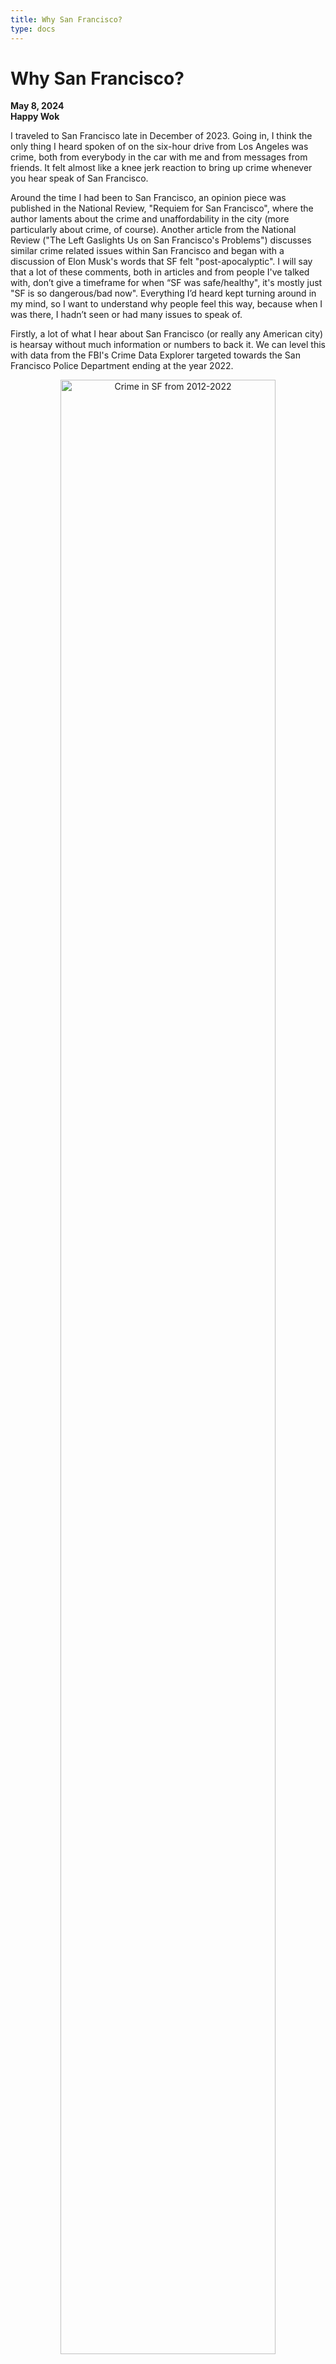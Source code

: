 ```yaml
---
title: Why San Francisco?
type: docs
---
```


# Why San Francisco?

**May 8, 2024**  
**Happy Wok**

I traveled to San Francisco late in December of 2023. Going in, I think the only thing I heard spoken of on the six-hour drive from Los Angeles was crime, both from everybody in the car with me and from messages from friends. It felt almost like a knee jerk reaction to bring up crime whenever you hear speak of San Francisco. 

Around the time I had been to San Francisco, an opinion piece was published in the National Review, "Requiem for San Francisco", where the author laments about the crime and unaffordability in the city (more particularly about crime, of course). Another article from the National Review ("The Left Gaslights Us on San Francisco's Problems") discusses similar crime related issues within San Francisco and began with a discussion of Elon Musk's words that SF felt "post-apocalyptic". I will say that a lot of these comments, both in articles and from people I've talked with, don’t give a timeframe for when “SF was safe/healthy", it's mostly just "SF is so dangerous/bad now". Everything I’d heard kept turning around in my mind, so I want to understand why people feel this way, because when I was there, I hadn’t seen or had many issues to speak of. 

Firstly, a lot of what I hear about San Francisco (or really any American city) is hearsay without much information or numbers to back it. We can level this with data from the FBI's Crime Data Explorer targeted towards the San Francisco Police Department ending at the year 2022.  

<figure>
  <p style="text-align:center;"><img src=images/img1.png alt="Crime in SF from 2012-2022" style="width: 90%; height: auto;"></p>
  <figcaption style="font-size: 11px; text-align:center;">Violent Crime in San Francisco, 2012-2022</figcaption>
</figure>

This is what all violent crime looks like in San Francisco between 2012-2022. The quantity of reported crimes in 2022 is 5,323 and we can overall see that the quantity of crimes has remained fairly level over time, even going down a bit in 2020, which is particularly interesting when compared to the entirety of California when it comes to all violent crime. 

<figure>
  <p style="text-align:center;"><img src=images/img2.png alt="Rate of Violent crime in California, 2012-2022" style="width: 90%; height: auto;"></p>
  <figcaption style="font-size: 11px; text-align:center;">Violent Crime in California, 2012-2022</figcaption>
</figure>

In California in general, we can see a general increase in crime over time, most prominently around and after the pandemic and after 2014. This itself contrasts quite heavily with San Francisco. It is interesting, firstly, that violent crime increased at a greater rate of change in California in general than in San Francisco.  

Of course, cases of all property crime are higher than that of violent crime, San Francisco's property crime looks as follows. 

<figure>
  <p style="text-align:center;"><img src=images/img3.png alt="Property crime in San Francisco, 2012-2022" style="width: 90%; height: auto;"></p>
  <figcaption style="font-size: 11px; text-align:center;">Property Crime in California, 2012-2022</figcaption>
</figure>

The fluctuations are less intense than with the other graphs, but we can notice overall that property crime in the city is much the same as it has been for the entire decade. 

Let's take these datasets back quite a bit.

<figure>
  <p style="text-align:center;"><img src=images/img4.png alt="Property Crime in San Francisco, 1985-2022" style="width: 90%; height: auto;"></p>
  <figcaption style="font-size: 11px; text-align:center;">Property Crime in San Francisco, 1985-2022</figcaption>
</figure>

Property crime in San Francisco has been the lowest overall in the 2000s (in this timeline), whereas the periods of time before and after have higher levels of property crime, though it is somewhat lower now than it was in the late 80s and early 90s. 

<figure>
  <p style="text-align:center;"><img src=images/img5.png alt="Violent Crime in San Francisco, 1985-2022" style="width: 90%; height: auto;"></p>
  <figcaption style="font-size: 11px; text-align:center;">Violent Crime in San Francisco, 1985-2022</figcaption>
</figure>

Violent crime in SF has been overall trending downward. Noticeably, it was quite high in the 80s and 90s, but has been falling reasonably consistently ever since. The same is true with California in general. The primary distinction between California and SF on this metric is property crime. Where California has been overall trending lower over time, whereas SF's property crime has gone up from the 00s. 

<figure>
  <p style="text-align:center;"><img src=images/img6.png alt="Property Crime in California, 1985-2022" style="width: 90%; height: auto;"></p>
  <figcaption style="font-size: 11px; text-align:center;">Property Crime in California, 1985-2022</figcaption>
</figure>

What if we were to consider homelessness? This is another issue that brings a lot of ire to people with claims that homelessness has gone up a lot in San Francisco.  

<figure>
  <p style="text-align:center;"><img src=images/img7.png alt="Homelessness in San Francisco, 2005-2022" style="width: 90%; height: auto;"></p>
  <figcaption style="font-size: 11px; text-align:center;">Homelessness in San Francisco, 2005-2022</figcaption>
</figure>

From this graph from the SF government, we can see that homelessness has indeed gone up in SF since 2005. I cannot find much quantitative data that goes further back than 2005, but other sources suggest that homelessness in SF has been the same (or just generally, “a lot”) for quite a long time [1], [2], [3]. I did manage to find that, according to the CDC, an estimated 6,000 to 18,000 people were homeless in San Francisco in 1990 [4]. In this case, even the lower bound of 6,000 people is about equivalent to what was found from the SF government between 2005 and 2022. And even with that, unhoused homeless persons in SF are down from 2019, and is about equivalent to the mid to early 2010s. 

Overall, homelessness and property crime are about the same or even a bit better than in the 80s and 90s (homelessness could very well even be significantly better, if the CDC estimates are accurate), and violent crime is down. In that case, it could be that people are more concerned about the increase in homelessness and property crime to pre-2000 levels than they used to be. However, that doesn't necessarily strike me very much as necessary for a "requiem", unless you considered it necessary to also give a "requiem" to SF in the 80s and 90s. Most charitably, it can be said that many of these commentators want a return to the mid-2000s, where property crime and homelessness were lower (though violent crime was about the same or even a bit higher). 

Note, however, that a lot of this commentary on SF is recent, within say the last half a decade to a decade. The commentary I was looking at and referenced earlier was from the National Review and came from the last few years.  

In considering just the last few years then, we can first consider homelessness. The homelessness discussion I pointed out earlier has a fair caveat that homelessness is down post-2019, and the unhoused homeless population (what these commentators appear to be complaining about most prominently) is about equivalent to mid-2010s to early-2010s levels. Property crime, as well, is about the same as the mid 2010s, though higher than the early 2010s. Once again, violent crime is down, and continues to be down. 

To me, what this really suggests is that a visitor to SF in the mid to early 2010s would have an equivalent likelihood of seeing some number of homeless persons as they would now, but there appears to be, in this commentary, a suggestion that SF used to be better. 

My hypothesis, then, is that commentators decrying SF's problems are truly concerned about property crime, but may be conflating it with other types of crimes or social ills. I want to preface this with that, in my opinion, telling a person that some city or place is safer than they think and that they should feel safer there is certainly not helpful, or even actively unhelpful, to understanding and resolving crime and its perceptions. If someone feels unsafe somewhere, it's best to understand why they feel unsafe, as opposed to telling them why they should feel safe. Now, I want to give two to three reasons to back my assertion. 

Firstly, violent crime being down means that you are safer from active, physical harm against yourself. However, it is useful to know that the plurality of violent crime is committed against poor and low-income persons [5]. In that case, we can hypothesize that a majority of the violent crime that had been committed in SF, when the violent crime rate was higher, was against poor and low-income persons. My assumption is that most of the travelers to SF at that time, and especially now, were more likely of the middle class or higher classes, which are people less likely to be victims of violent crime. This assumption that the people traveling to SF are middle class or higher class is based upon research that income correlates highly with international travel [6], which I would hypothesize would hold for within-USA travel as well, though granted probably to a less prominent degree. In that case, violent crime, while still certainly a concern for travelers, is not as prevalent among the types of populations that travel to SF or among the commentariat of SF's woes, as among other groups. 

Secondly, violent crime is not necessarily as visible as property crime to travelers and general people. It can be seen in the charts above that violent crime is numerically significantly lower than property crime, which suggests that you have a higher likelihood of seeing property crime (or being a victim of property crime). Being a victim of property crime surely makes any place that the crime was committed in feel unsafe, this is also surely the case for people who see property crime (either in action or after the fact) in any particular location. If you feel unsafe about any particular location, you wouldn't think about if you are going to be a victim of violent crime or property crime, you would be concerned about being the victim of any kind of crime. Putting it in a box would feel irrelevant in the moment. 

For my third point, I used a dataset from the SF police department titled “Police Department Incident Reports: Historical 2003 to May 2018” [7]. I split this data up amongst the time-period from 2003 to 2010 and from 2011 to 2018 and analyzed it from there. I additionally used the assumption that people are more likely to spend time in the more touristy parts of the cities, which I presume are the police districts of Northern, Central, and Southern. 

Comparing the two periods of time together, we can see that crime has fluctuated throughout the different police districts in curious ways. In this way, it's hard to analyze much about what people (travelers into the city) see or predict what they might see. In this case, I would have presumed that there was in general a greater quantity of crime in touristy districts of the city, which would explain why people feel more in danger there, because they are statistically more likely to see more crime. But in this case, in Northern the crime is down, whereas in Central and Southern, crime is up. If you spend all your time in Central and Southern, then you are more likely to see more crime now than you would a decade ago, thus making you feel like you are in danger. However, a very large portion of people visit areas in Northern, where quantitative crime is down. It could very well be the case that crime in Central and Southern crowd out any positive effects that may have happened in Northern, or it could just be that because people are statistically quantitatively more likely to see crime overall, they feel unsafe regardless of the part of the city they would be in.  

Interestingly, crime in the Tenderloin district is significantly down, which is not something I’d ever known or heard of until I looked at the data. Still, I digress. 

From these three points, it strikes me as though people are feeling more crime now than there very well might be in the city. Certainly, compared to the 1980s and 1990s, SF has less crime, but in comparison to the mid-2000s, that becomes more debatable. Violent crimes have decreased in the city overall, and we see that property crime has fluctuated, increasing since the 2000s, but not more than the 80s and 90s. Visitors to the city in the 2000s coming again now, then, may very well feel less safe as they are statistically more likely to see property crime. Violent crime, however, they are unlikely to see in general (though it’s not impossible), given the average economic standing of a traveler.  

In that case, it strikes me that the primary concern of these travelers, from what they have heard of from friends that have traveled to SF, or from their own experiences in SF, would be property crime. Then, it is possible that this property crime could be seen by them as a reflection of all crime, or all social ills present in the city. This conflation of property crime with all social ills is certainly something that can be reflected already in society itself. Consider how crimes against middle class or upper class “normal families” are much more televised than crimes against poor families. Regardless, whether these visitors and commentators feel safe or not in San Francisco does not change based upon that assertion, but it hopefully gives a potential explanation to why that fear exists and how it compares to SF’s current state of affairs.

**Citations**

[1] https://projects.sfchronicle.com/sf-homeless/overview/ 

[2] https://www.kqed.org/news/11765010/timeline-the-frustrating-political-history-of-homelessness-in-san-francisco 

[3] https://www.npr.org/sections/money/2021/06/08/1003982733/squalor-behind-the-golden-gate-confronting-californias-homelessness-crisis 

[4] https://www.cdc.gov/mmwr/preview/mmwrhtml/00015783.htm 

[5] https://bjs.ojp.gov/content/pub/pdf/hpnvv0812.pdf 

[6] https://www.pewresearch.org/short-reads/2023/12/06/americans-who-have-traveled-internationally-stand-out-in-their-views-and-knowledge-of-foreign-affairs/ 

[7] https://data.sfgov.org/Public-Safety/Police-Department-Incident-Reports-Historical-2003/tmnf-yvry/about_data 
